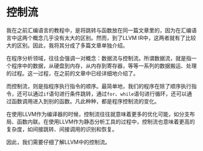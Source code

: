 # 控制流

我在之前汇编语言的教程中，是将跳转与函数放在同一篇文章里的，因为在汇编语言中这两个概念几乎没有太大的区别。然而，到了LLVM IR中，这两者就有了比较大的区别。因此，我将其分成了多篇文章单独介绍。

在程序分析领域，往往会强调一对概念：数据流与控制流。所谓数据流，就是指一个程序中的数据，从硬盘到内存，从内存到寄存器，等等一系列的数据搬运、处理的过程。这一过程，在之前的文章中已经详细地介绍了。

而控制流，则是指程序执行指令的顺序。最简单地，我们的程序在除了顺序执行指令，还可以通过`if`语句进行条件跳转，通过`for`、`while`语句进行循环，还可以通过函数调用进入到别的函数。凡此种种，都是程序控制流的变化。

在使用LLVM作为编译器的时候，控制流往往就意味着更多的优化可能，如分支布局、函数内联。在使用LLVM作为静态分析工具的过程中，控制流也意味着更高的复杂度，如间接跳转、间接调用的识别和恢复。

因此，我们需要仔细了解LLVM中的控制流。
